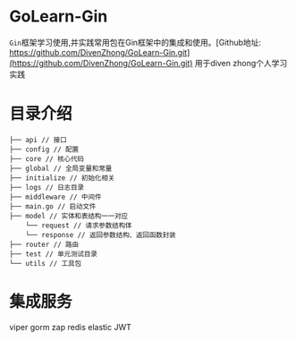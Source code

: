 # GoLearn-Gin
`Gin`框架学习使用,并实践常用包在Gin框架中的集成和使用。[Github地址: https://github.com/DivenZhong/GoLearn-Gin.git](https://github.com/DivenZhong/GoLearn-Gin.git)
用于diven zhong个人学习实践


# 目录介绍
```
├── api // 接口
├── config // 配置
├── core // 核心代码
├── global // 全局变量和常量
├── initialize // 初始化相关
├── logs // 日志目录
├── middleware // 中间件
├── main.go // 启动文件
├── model // 实体和表结构一一对应   
    └── request // 请求参数结构体
    └── response // 返回参数结构、返回函数封装
├── router // 路由
├── test // 单元测试目录
└── utils // 工具包
```

# 集成服务
viper
gorm
zap
redis
elastic
JWT 
